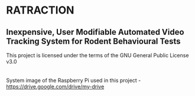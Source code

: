 # RATRACTION
## Inexpensive, User Modifiable Automated Video Tracking System for Rodent Behavioural Tests

This project is licensed under the terms of the GNU General Public License v3.0 
<br>
<br>
<br>
System image of the Raspberry Pi used in this project - https://drive.google.com/drive/my-drive 
